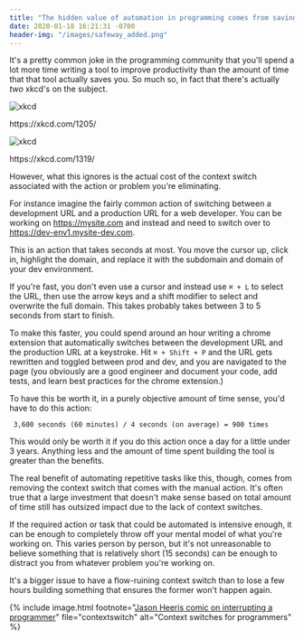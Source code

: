 ```yaml
---
title: "The hidden value of automation in programming comes from saving mental context switches"
date: 2020-01-18 16:21:31 -0700
header-img: "/images/safeway_added.png"
---
```


It's a pretty common joke in the programming community that you'll spend a lot more time writing a tool to improve productivity than the amount of time that that tool actually saves you. So much so, in fact that there's actually _two_ xkcd's on the subject.

<img alt="xkcd" class="centered-image" src="https://imgs.xkcd.com/comics/is_it_worth_the_time.png">
<p class="footnote">https://xkcd.com/1205/</p>

<img alt="xkcd" class="centered-image" src="https://imgs.xkcd.com/comics/automation.png">
<p class="footnote">https://xkcd.com/1319/</p>

However, what this ignores is the actual cost of the context switch associated with the action or problem you're eliminating.

For instance imagine the fairly common action of switching between a development URL and a production URL for a web developer. You can be working on https://mysite.com and instead and need to switch over to https://dev-env1.mysite-dev.com.

This is an action that takes seconds at most. You move the cursor up, click in, highlight the domain, and replace it with the subdomain and domain of your dev environment.

If you're fast, you don't even use a cursor and instead use `⌘ + L` to select the URL, then use the arrow keys and a shift modifier to select and overwrite the full domain. This takes probably takes between 3 to 5 seconds from start to finish.

To make this faster, you could spend around an hour writing a chrome extension that automatically switches between the development URL and the production URL at a keystroke. Hit `⌘ + Shift + P` and the URL gets rewritten and toggled between prod and dev, and you are navigated to the page (you obviously are a good engineer and document your code, add tests, and learn best practices for the chrome extension.)

To have this be worth it, in a purely objective amount of time sense, you'd have to do this action:

```
 3,600 seconds (60 minutes) / 4 seconds (on average) = 900 times
```

This would only be worth it if you do this action once a day for a little under 3 years. Anything less and the amount of time spent building the tool is greater than the benefits.

The real benefit of automating repetitive tasks like this, though, comes from removing the context switch that comes with the manual action. It's often true that a large investment that doesn't make sense based on total amount of time still has outsized impact due to the lack of context switches.

If the required action or task that could be automated is intensive enough, it can be enough to completely throw off your mental model of what you're working on. This varies person by person, but it's not unreasonable to believe something that is relatively short (15 seconds) can be enough to distract you from whatever problem you're working on.

It's a bigger issue to have a flow-ruining context switch than to lose a few hours building something that ensures the former won't happen again.

{% include image.html footnote="<a href='https://twitter.com/detly/status/394755439314755584'>Jason Heeris comic on interrupting a programmer</a>" file="contextswitch" alt="Context switches for programmers" %}
